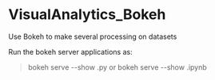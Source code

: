 # VisualAnalytics_Bokeh
Use Bokeh to make several processing on datasets

Run the bokeh server applications as:
>bokeh serve --show <filename>.py
  or 
>bokeh serve --show <filename>.ipynb
    
